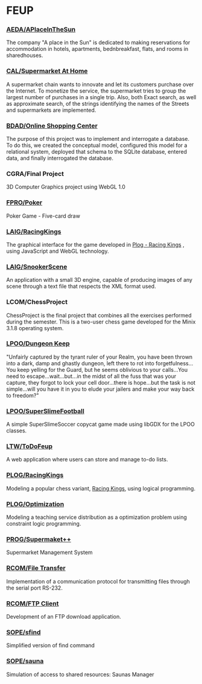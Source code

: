 # FEUP

### [AEDA/APlaceInTheSun](https://github.com/afonsobspinto/FEUP/tree/master/AEDA/APlaceInTheSun)
The company "A place in the Sun" is dedicated to making reservations for accommodation in hotels, apartments, bednbreakfast, flats, and rooms in sharedhouses.

### [CAL/Supermarket At Home](https://github.com/afonsobspinto/FEUP/tree/master/CAL/Supermarket%20At%20Home)
A supermarket chain wants to innovate and let its customers purchase over the Internet. 
To monetize the service, the supermarket tries to group the largest number of purchases in a single trip.
Also, both Exact search, as well as approximate search, of the strings identifying the names of the Streets and supermarkets are implemented.

### [BDAD/Online Shopping Center](https://github.com/afonsobspinto/FEUP/tree/master/BDAD/Online%20Shopping%20Center)
The purpose of this project was to implement and interrogate a database. To do this, we created the conceptual model, configured this model for a relational system, deployed that schema to the SQLite database, entered data, and finally interrogated the database.

### CGRA/Final Project
3D Computer Graphics project using WebGL 1.0

### [FPRO/Poker](https://github.com/afonsobspinto/FEUP/tree/master/FPRO/Poker/src)
Poker Game - Five-card draw 

### [LAIG/RacingKings](https://github.com/afonsobspinto/FEUP/tree/master/LAIG/RacingKings)
The graphical interface for the game developed in [Plog - Racing Kings](https://github.com/afonsobspinto/FEUP/tree/master/PLOG/RacingKings) , using JavaScript and WebGL technology.

### [LAIG/SnookerScene](https://github.com/afonsobspinto/FEUP/tree/master/LAIG/SnookerScene)
An application with a small 3D engine, capable of producing images of any scene through a text file that respects the XML format used.

### LCOM/ChessProject
 ChessProject is the final project that combines all the exercises performed during the semester. This is a two-user chess game developed for the Minix 3.1.8 operating system.

### [LPOO/Dungeon Keep](https://github.com/afonsobspinto/FEUP/tree/master/LPOO/Dungeon%20Keep) 
"Unfairly captured by the tyrant ruler of your Realm, you have been thrown into a dark, damp and ghastly dungeon, left there to rot into forgetfulness... You keep yelling for the Guard, but he seems oblivious to your calls...You need to escape...wait...but...in the midst of all the fuss that was your capture, they forgot to lock your cell door...there is hope...but the task is not simple...will you have it in you to elude your jailers and make your way back to freedom?"

### [LPOO/SuperSlimeFootball](https://github.com/afonsobspinto/FEUP/tree/master/LPOO/SuperSlimeSoccer)
A simple SuperSlimeSoccer copycat game made using libGDX for the LPOO classes.

### [LTW/ToDoFeup](https://github.com/afonsobspinto/FEUP/tree/master/LTW/ToDoFeup)
A web application where users can store and manage to-do lists.

### [PLOG/RacingKings](https://github.com/afonsobspinto/FEUP/tree/master/PLOG/RacingKings)
Modeling a popular chess variant, [Racing Kings](https://lichess.org/variant/racingKings), using logical programming.

### [PLOG/Optimization](https://github.com/afonsobspinto/FEUP/tree/master/PLOG/Optimization)
Modeling a teaching service distribution as a optimization problem using constraint logic programming.

### [PROG/Supermaket++](https://github.com/afonsobspinto/FEUP/tree/master/PROG/Supermaket++)
Supermarket Management System
	
### [RCOM/File Transfer](https://github.com/afonsobspinto/FEUP/tree/master/RCOM/File%20Transfer)
Implementation of a communication protocol for transmitting files through the serial port RS-232.

### [RCOM/FTP Client](https://github.com/afonsobspinto/FEUP/tree/master/RCOM/FTP%20Client)
Development of an FTP download application.

### [SOPE/sfind](https://github.com/afonsobspinto/FEUP/tree/master/SOPE/sfind)
Simplified version of find command

### [SOPE/sauna](https://github.com/afonsobspinto/FEUP/tree/master/SOPE/sauna) 
Simulation of access to shared resources: Saunas Manager




